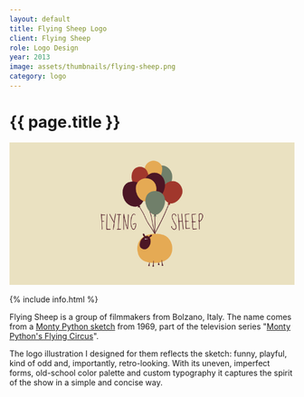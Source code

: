 ```yaml
---
layout: default
title: Flying Sheep Logo
client: Flying Sheep
role: Logo Design
year: 2013
image: assets/thumbnails/flying-sheep.png
category: logo
---
```


<h1 class="header">{{ page.title }}</h1>

![Flying Sheep](/assets/flying-sheep-1.png)

{% include info.html %}

Flying Sheep is a group of filmmakers from Bolzano, Italy. The name comes from a [Monty Python sketch](https://www.youtube.com/watch?v=Vkw2DdoskPY) from 1969, part of the television series "[Monty Python's Flying Circus](http://en.wikipedia.org/wiki/Monty_Python%27s_Flying_Circus)".

The logo illustration I designed for them reflects the sketch: funny, playful, kind of odd and, importantly, retro-looking. With its uneven, imperfect forms, old-school color palette and custom typography it captures the spirit of the show in a simple and concise way.
